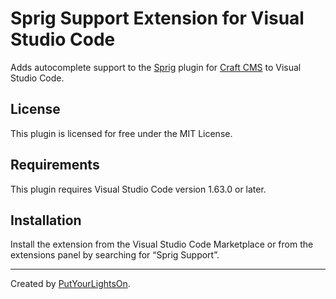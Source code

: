 # Sprig Support Extension for Visual Studio Code

Adds autocomplete support to the [Sprig](https://putyourlightson.com/plugins/sprig) plugin for [Craft CMS](https://craftcms.com/) to Visual Studio Code.

## License

This plugin is licensed for free under the MIT License.

## Requirements

This plugin requires Visual Studio Code version 1.63.0 or later.

## Installation

Install the extension from the Visual Studio Code Marketplace or from the extensions panel by searching for “Sprig Support”.

---

Created by [PutYourLightsOn](https://putyourlightson.com/).
